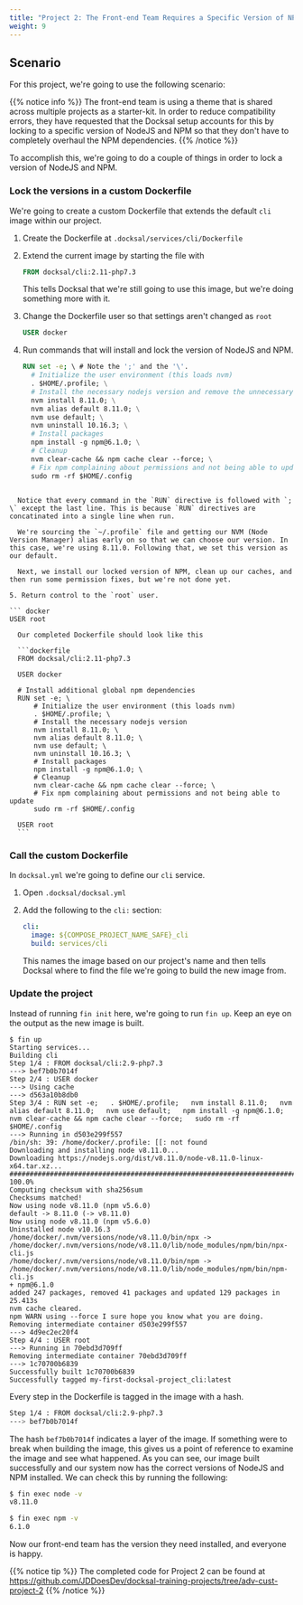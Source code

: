 ```yaml
---
title: "Project 2: The Front-end Team Requires a Specific Version of NPM and NodeJS"
weight: 9
---
```


## Scenario

For this project, we're going to use the following scenario:

{{% notice info %}}
The front-end team is using a theme that is shared across multiple projects as a starter-kit. In order to reduce compatibility errors, they have requested that the Docksal setup accounts for this by locking to a specific version of NodeJS and NPM so that they don't have to completely overhaul the NPM dependencies.
{{% /notice %}}

To accomplish this, we're going to do a couple of things in order to lock a version of NodeJS and NPM.

### Lock the versions in a custom Dockerfile

We're going to create a custom Dockerfile that extends the default `cli` image within our project.

1. Create the Dockerfile at `.docksal/services/cli/Dockerfile`
2. Extend the current image by starting the file with

    ``` dockerfile
    FROM docksal/cli:2.11-php7.3
    ```

    This tells Docksal that we're still going to use this image, but we're doing something more with it.

3. Change the Dockerfile user so that settings aren't changed as `root`

    ``` dockerfile
    USER docker
    ```

4. Run commands that will install and lock the version of NodeJS and NPM.

    ``` dockerfile
    RUN set -e; \ # Note the ';' and the '\'.
      # Initialize the user environment (this loads nvm)
      . $HOME/.profile; \
      # Install the necessary nodejs version and remove the unnecessary version
      nvm install 8.11.0; \
      nvm alias default 8.11.0; \
      nvm use default; \
      nvm uninstall 10.16.3; \
      # Install packages
      npm install -g npm@6.1.0; \
      # Cleanup
      nvm clear-cache && npm cache clear --force; \
      # Fix npm complaining about permissions and not being able to update
      sudo rm -rf $HOME/.config
  ```

    Notice that every command in the `RUN` directive is followed with `; \` except the last line. This is because `RUN` directives are concatinated into a single line when run.

    We're sourcing the `~/.profile` file and getting our NVM (Node Version Manager) alias early on so that we can choose our version. In this case, we're using 8.11.0. Following that, we set this version as our default.

    Next, we install our locked version of NPM, clean up our caches, and then run some permission fixes, but we're not done yet.

5. Return control to the `root` user.

  ``` docker
  USER root
  ```

      Our completed Dockerfile should look like this

      ```dockerfile
      FROM docksal/cli:2.11-php7.3

      USER docker

      # Install additional global npm dependencies
      RUN set -e; \
          # Initialize the user environment (this loads nvm)
          . $HOME/.profile; \
          # Install the necessary nodejs version
          nvm install 8.11.0; \
          nvm alias default 8.11.0; \
          nvm use default; \
          nvm uninstall 10.16.3; \
          # Install packages
          npm install -g npm@6.1.0; \
          # Cleanup
          nvm clear-cache && npm cache clear --force; \
          # Fix npm complaining about permissions and not being able to update
          sudo rm -rf $HOME/.config

      USER root
      ```

### Call the custom Dockerfile

In `docksal.yml` we're going to define our `cli` service.


1. Open `.docksal/docksal.yml`
2. Add the following to the `cli:` section:

    ```yaml
    cli:
      image: ${COMPOSE_PROJECT_NAME_SAFE}_cli
      build: services/cli
    ```

    This names the image based on our project's name and then tells Docksal where to find the file we're going to build the new image from.

### Update the project

Instead of running `fin init` here, we're going to run `fin up`. Keep an eye on the output as the new image is built.

``` shell
$ fin up
Starting services...
Building cli
Step 1/4 : FROM docksal/cli:2.9-php7.3
---> bef7b0b7014f
Step 2/4 : USER docker
---> Using cache
---> d563a10b8db0
Step 3/4 : RUN set -e;   . $HOME/.profile;   nvm install 8.11.0;   nvm alias default 8.11.0;   nvm use default;   npm install -g npm@6.1.0;   nvm clear-cache && npm cache clear --force;   sudo rm -rf $HOME/.config
---> Running in d503e299f557
/bin/sh: 39: /home/docker/.profile: [[: not found
Downloading and installing node v8.11.0...
Downloading https://nodejs.org/dist/v8.11.0/node-v8.11.0-linux-x64.tar.xz...
######################################################################## 100.0%
Computing checksum with sha256sum
Checksums matched!
Now using node v8.11.0 (npm v5.6.0)
default -> 8.11.0 (-> v8.11.0)
Now using node v8.11.0 (npm v5.6.0)
Uninstalled node v10.16.3
/home/docker/.nvm/versions/node/v8.11.0/bin/npx -> /home/docker/.nvm/versions/node/v8.11.0/lib/node_modules/npm/bin/npx-cli.js
/home/docker/.nvm/versions/node/v8.11.0/bin/npm -> /home/docker/.nvm/versions/node/v8.11.0/lib/node_modules/npm/bin/npm-cli.js
+ npm@6.1.0
added 247 packages, removed 41 packages and updated 129 packages in 25.413s
nvm cache cleared.
npm WARN using --force I sure hope you know what you are doing.
Removing intermediate container d503e299f557
---> 4d9ec2ec20f4
Step 4/4 : USER root
---> Running in 70ebd3d709ff
Removing intermediate container 70ebd3d709ff
---> 1c70700b6839
Successfully built 1c70700b6839
Successfully tagged my-first-docksal-project_cli:latest
```

Every step in the Dockerfile is tagged in the image with a hash.

``` bash
Step 1/4 : FROM docksal/cli:2.9-php7.3
---> bef7b0b7014f
```

The hash `bef7b0b7014f` indicates a layer of the image. If something were to break when building the image, this gives us a point of reference to examine the image and see what happened. As you can see, our image built successfully and our system now has the correct versions of NodeJS and NPM installed. We can check this by running the following:

``` bash
$ fin exec node -v
v8.11.0

$ fin exec npm -v
6.1.0
```

Now our front-end team has the version they need installed, and everyone is happy.

{{% notice tip %}}
The completed code for Project 2 can be found at https://github.com/JDDoesDev/docksal-training-projects/tree/adv-cust-project-2
{{% /notice %}}
